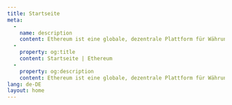 ```yaml
---
title: Startseite
meta:
  - 
    name: description
    content: Ethereum ist eine globale, dezentrale Plattform für Währungen und neue Arten von Anwendungen. Auf Ethereum kannst du Code schreiben, der digitale Werte verwaltet, der exakt wie programmiert ausgeführt wird und der von überall auf der Welt zugänglich ist.
  - 
    property: og:title
    content: Startseite | Ethereum
  - 
    property: og:description
    content: Ethereum ist eine globale, dezentrale Plattform für Währungen und neue Arten von Anwendungen. Auf Ethereum kannst du Code schreiben, der digitale Werte verwaltet, der exakt wie programmiert ausgeführt wird und der von überall auf der Welt zugänglich ist.
lang: de-DE
layout: home
---
```


<HomePage/>